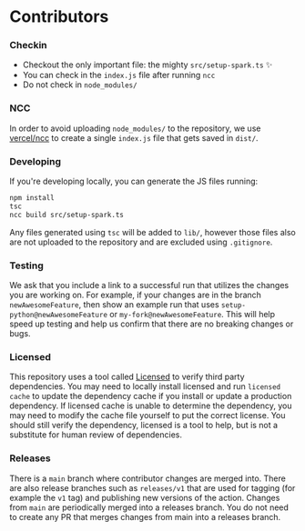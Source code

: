 # Contributors

### Checkin

- Checkout the only important file: the mighty `src/setup-spark.ts` ✨
- You can check in the `index.js` file after running `ncc`
- Do not check in `node_modules/`

### NCC

In order to avoid uploading `node_modules/` to the repository, we use [vercel/ncc](https://github.com/vercel/ncc) to create a single `index.js` file that gets saved in `dist/`.

### Developing

If you're developing locally, you can generate the JS files running:

```sh
npm install
tsc
ncc build src/setup-spark.ts
```

Any files generated using `tsc` will be added to `lib/`, however those files also are not uploaded to the repository and are excluded using `.gitignore`.

### Testing

We ask that you include a link to a successful run that utilizes the changes you are working on. For example, if your changes are in the branch `newAwesomeFeature`, then show an example run that uses `setup-python@newAwesomeFeature` or `my-fork@newAwesomeFeature`. This will help speed up testing and help us confirm that there are no breaking changes or bugs.

### Licensed

This repository uses a tool called [Licensed](https://github.com/github/licensed) to verify third party dependencies. You may need to locally install licensed and run `licensed cache` to update the dependency cache if you install or update a production dependency. If licensed cache is unable to determine the dependency, you may need to modify the cache file yourself to put the correct license. You should still verify the dependency, licensed is a tool to help, but is not a substitute for human review of dependencies.

### Releases

There is a `main` branch where contributor changes are merged into. There are also release branches such as `releases/v1` that are used for tagging (for example the `v1` tag) and publishing new versions of the action. Changes from `main` are periodically merged into a releases branch. You do not need to create any PR that merges changes from main into a releases branch.
